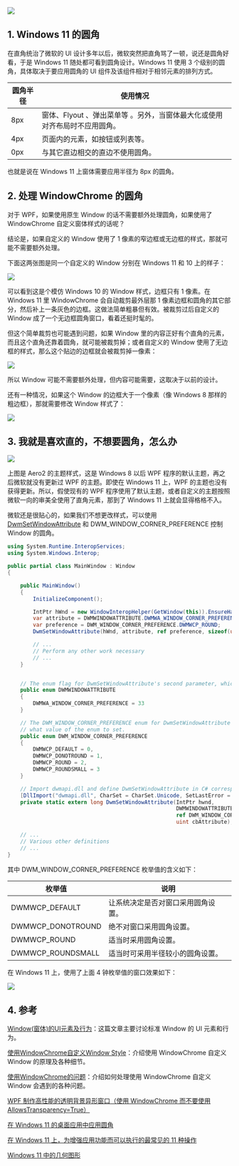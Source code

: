 ![](https://img2020.cnblogs.com/blog/38937/202110/38937-20211030163721520-1200218294.png)

## 1. Windows 11 的圆角
在直角统治了微软的 UI 设计多年以后，微软突然把直角骂了一顿，说还是圆角好看，于是 Windows 11 随处都可看到圆角设计。Windows 11 使用 3 个级别的圆角，具体取决于要应用圆角的 UI 组件及该组件相对于相邻元素的排列方式。

|圆角半径     | 使用情况 |
| ----------- | ----------- |
| 8px    | 窗体、Flyout 、弹出菜单等 。另外，当窗体最大化或使用对齐布局时不应用圆角。      |
| 4px   | 页面内的元素，如按钮或列表等。        |
| 0px | 与其它直边相交的直边不使用圆角。 |


也就是说在 Windows 11 上窗体需要应用半径为 8px 的圆角。



## 2. 处理 WindowChrome 的圆角

对于 WPF，如果使用原生 Window 的话不需要额外处理圆角，如果使用了 WindowChrome 自定义窗体样式的话呢？

结论是，如果自定义的 Window 使用了 1 像素的窄边框或无边框的样式，那就可能不需要额外处理。

下面这两张图是同一个自定义的 Window 分别在 Windows 11 和 10 上的样子：




![](https://img2020.cnblogs.com/blog/38937/202110/38937-20211030163154236-383647186.png)





可以看到这是个模仿 Windows 10 的 Window 样式，边框只有 1 像素。在 Windows 11 里 WindowChrome 会自动裁剪最外层那 1 像素边框和圆角的其它部分，然后补上一条灰色的边框。这做法简单粗暴但有效。被裁剪过后自定义的 Window 成了一个无边框圆角窗口，看着还挺时髦的。

但这个简单裁剪也可能遇到问题，如果 Window 里的内容正好有个直角的元素，而且这个直角还靠着圆角，就可能被裁剪掉；或者自定义的 Window 使用了无边框的样式，那么这个贴边的边框就会被裁剪掉一像素：

![](https://img2020.cnblogs.com/blog/38937/202110/38937-20211030163910718-1156011458.png)


所以 Window 可能不需要额外处理，但内容可能需要，这取决于以前的设计。

还有一种情况，如果这个 Window 的边框大于一个像素（像 Windows 8 那样的粗边框），那就需要修改 Window 样式了：

![](https://img2020.cnblogs.com/blog/38937/202110/38937-20211030163950650-383252759.png)






## 3. 我就是喜欢直的，不想要圆角，怎么办

![](https://img2020.cnblogs.com/blog/38937/202110/38937-20211030163411563-727387304.png)


上图是 Aero2 的主题样式，这是 Windows 8 以后 WPF 程序的默认主题，再之后微软就没有更新过 WPF 的主题。即使在 Windows 11 上，WPF 的主题也没有获得更新。所以，假使现有的 WPF 程序使用了默认主题，或者自定义的主题按照微软一向的审美全使用了直角元素，那到了 Windows 11 上就会显得格格不入。

微软还是很贴心的，如果我们不想更改样式，可以使用 [DwmSetWindowAttribute](https://docs.microsoft.com/zh-cn/windows/win32/api/dwmapi/nf-dwmapi-dwmsetwindowattribute) 和 DWM_WINDOW_CORNER_PREFERENCE 控制 Window 的圆角。

``` CS
using System.Runtime.InteropServices;
using System.Windows.Interop;

public partial class MainWindow : Window
{

    public MainWindow()
    {
        InitializeComponent();

        IntPtr hWnd = new WindowInteropHelper(GetWindow(this)).EnsureHandle();
        var attribute = DWMWINDOWATTRIBUTE.DWMWA_WINDOW_CORNER_PREFERENCE;
        var preference = DWM_WINDOW_CORNER_PREFERENCE.DWMWCP_ROUND;
        DwmSetWindowAttribute(hWnd, attribute, ref preference, sizeof(uint));

        // ...
        // Perform any other work necessary
        // ...
    }


    // The enum flag for DwmSetWindowAttribute's second parameter, which tells the function what attribute to set.
    public enum DWMWINDOWATTRIBUTE
    {
        DWMWA_WINDOW_CORNER_PREFERENCE = 33
    }

    // The DWM_WINDOW_CORNER_PREFERENCE enum for DwmSetWindowAttribute's third parameter, which tells the function
    // what value of the enum to set.
    public enum DWM_WINDOW_CORNER_PREFERENCE
    {
        DWMWCP_DEFAULT = 0,
        DWMWCP_DONOTROUND = 1,
        DWMWCP_ROUND = 2,
        DWMWCP_ROUNDSMALL = 3
    }

    // Import dwmapi.dll and define DwmSetWindowAttribute in C# corresponding to the native function.
    [DllImport("dwmapi.dll", CharSet = CharSet.Unicode, SetLastError = true)]
    private static extern long DwmSetWindowAttribute(IntPtr hwnd,
                                                     DWMWINDOWATTRIBUTE attribute,
                                                     ref DWM_WINDOW_CORNER_PREFERENCE pvAttribute,
                                                     uint cbAttribute);

    // ...
    // Various other definitions
    // ...
}
```

其中 DWM_WINDOW_CORNER_PREFERENCE 枚举值的含义如下：

| 枚举值	 | 说明 |
| ----------- | ----------- |
|DWMWCP_DEFAULT	| 让系统决定是否对窗口采用圆角设置。|
|DWMWCP_DONOTROUND |	绝不对窗口采用圆角设置。|
|DWMWCP_ROUND |	适当时采用圆角设置。|
| DWMWCP_ROUNDSMALL |	适当时可采用半径较小的圆角设置。|

在 Windows 11 上，使用了上面 4 钟枚举值的窗口效果如下：


![](https://img2020.cnblogs.com/blog/38937/202110/38937-20211030164036057-1553067821.png)





## 4. 参考


[Window(窗体)的UI元素及行为](https://www.cnblogs.com/dino623/p/uielements_of_window.html)：这篇文章主要讨论标准 Window 的 UI 元素和行为。

[使用WindowChrome自定义Window Style](https://www.cnblogs.com/dino623/p/custom_window_style_using_WindowChrome.html)：介绍使用 WindowChrome 自定义 Window 的原理及各种细节。

[使用WindowChrome的问题](https://www.cnblogs.com/dino623/p/problems_of_WindowChrome.html)：介绍如何处理使用 WindowChrome 自定义 Window 会遇到的各种问题。

[WPF 制作高性能的透明背景异形窗口（使用 WindowChrome 而不要使用 AllowsTransparency=True）](https://blog.walterlv.com/post/wpf-transparent-window-without-allows-transparency.html)

[在 Windows 11 的桌面应用中应用圆角](https://docs.microsoft.com/zh-cn/windows/apps/desktop/modernize/apply-rounded-corners)

[在 Windows 11 上，为增强应用功能而可以执行的最常见的 11 种操作](https://docs.microsoft.com/zh-cn/windows/apps/get-started/make-apps-great-for-windows#4-use-the-latest-common-controls)

[Windows 11 中的几何图形](https://docs.microsoft.com/en-us/windows/apps/design/signature-experiences/geometry)





